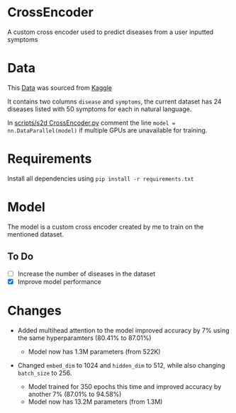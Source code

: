 # CrossEncoder

A custom cross encoder used to predict diseases from a user inputted symptoms

# Data

This [Data](https://github.com/chungimungi/CrossEncoder/blob/main/data/s2d.csv) was sourced from [Kaggle](https://www.kaggle.com/datasets/niyarrbarman/symptom2disease)

It contains two columns ```disease``` and ```symptoms```, the current dataset has 24 diseases listed with 50 symptoms for each in natural language.

In [scripts/s2d CrossEncoder.py](https://github.com/chungimungi/CrossEncoder/blob/main/scripts/s2d%20CrossEncoder.py) comment the line ```model = nn.DataParallel(model)``` if multiple GPUs are unavailable for training.

# Requirements

Install all dependencies using ```pip install -r requirements.txt```

# Model

The model is a custom cross encoder created by me to train on the mentioned dataset.


## To Do
- [ ] Increase the number of diseases in the dataset
- [X] Improve model performance

# Changes

- Added multihead attention to the model improved accuracy by 7% using the same hyperparamters (80.41% to 87.01%)
    - Model now has 1.3M parameters (from 522K)

- Changed ```embed_dim``` to 1024 and ```hidden_dim``` to 512, while also changing ```batch_size``` to 256.
    - Model trained for 350 epochs this time and improved accuracy by another 7% (87.01% to 94.58%)
    - Model now has 13.2M parameters (from 1.3M)
